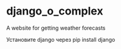 # django_o_complex
A website for getting weather forecasts

Установите django через pip install django

